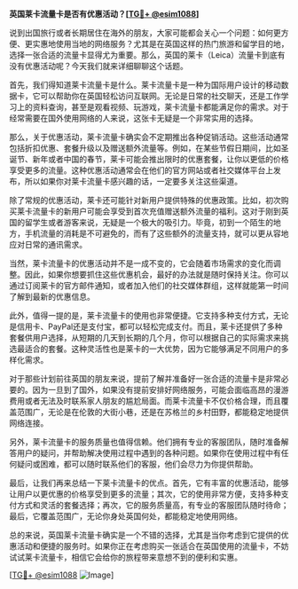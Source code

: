 **英国莱卡流量卡是否有优惠活动？[[TG💪+ @esim1088](https://t.me/s/esim1088)]**

说到出国旅行或者长期居住在海外的朋友，大家可能都会关心一个问题：如何更方便、更实惠地使用当地的网络服务？尤其是在英国这样的热门旅游和留学目的地，选择一张合适的流量卡显得尤为重要。那么，英国的莱卡（Leica）流量卡到底有没有优惠活动呢？今天我们就来详细聊聊这个话题。

首先，我们得知道莱卡流量卡是什么。莱卡流量卡是一种为国际用户设计的移动数据卡，它可以帮助你在英国轻松访问互联网。无论是日常的社交聊天，还是工作学习上的资料查询，甚至是观看视频、玩游戏，莱卡流量卡都能满足你的需求。对于经常需要在国外使用网络的人来说，这张卡无疑是一个非常实用的选择。

那么，关于优惠活动，莱卡流量卡确实会不定期推出各种促销活动。这些活动通常包括折扣优惠、套餐升级以及赠送额外流量等。例如，在某些节假日期间，比如圣诞节、新年或者中国的春节，莱卡可能会推出限时的优惠套餐，让你以更低的价格享受更多的流量。这种优惠活动通常会在他们的官方网站或者社交媒体平台上发布，所以如果你对莱卡流量卡感兴趣的话，一定要多关注这些渠道。

除了常规的优惠活动，莱卡还可能针对新用户提供特殊的优惠政策。比如，初次购买莱卡流量卡的新用户可能会享受到首次充值赠送额外流量的福利。这对于刚到英国的留学生或者游客来说，无疑是一个极大的吸引力。毕竟，初到一个陌生的地方，手机流量的消耗是不可避免的，而有了这些额外的流量支持，就可以更从容地应对日常的通讯需求。

当然，莱卡流量卡的优惠活动并不是一成不变的，它会随着市场需求的变化而调整。因此，如果你想要抓住这些优惠机会，最好的办法就是随时保持关注。你可以通过订阅莱卡的官方邮件通知，或者加入他们的社交媒体群组，这样就能第一时间了解到最新的优惠信息。

此外，值得一提的是，莱卡流量卡的使用也非常便捷。它支持多种支付方式，无论是信用卡、PayPal还是支付宝，都可以轻松完成支付。而且，莱卡还提供了多种套餐供用户选择，从短期的几天到长期的几个月，你可以根据自己的实际需求来挑选最适合的套餐。这种灵活性也是莱卡的一大优势，因为它能够满足不同用户的多样化需求。

对于那些计划前往英国的朋友来说，提前了解并准备好一张合适的流量卡是非常必要的。因为一旦到了国外，如果没有提前安排好网络服务，可能会面临高昂的漫游费用或者无法及时联系家人朋友的尴尬局面。而莱卡流量卡不仅价格合理，而且覆盖范围广，无论是在伦敦的大街小巷，还是在苏格兰的乡村田野，都能稳定地提供网络连接。

另外，莱卡流量卡的服务质量也值得信赖。他们拥有专业的客服团队，随时准备解答用户的疑问，并帮助解决使用过程中遇到的各种问题。如果你在使用过程中有任何疑问或困难，都可以随时联系他们的客服，他们会尽力为你提供帮助。

最后，让我们再来总结一下莱卡流量卡的优点。首先，它有丰富的优惠活动，能够让用户以更优惠的价格享受到更多的流量；其次，它的使用非常方便，支持多种支付方式和灵活的套餐选择；再次，它的服务质量高，有专业的客服团队随时待命；最后，它覆盖范围广，无论你身处英国何处，都能稳定地使用网络。

总的来说，英国莱卡流量卡确实是一个不错的选择，尤其是当你考虑到它提供的优惠活动和便捷的服务时。如果你正在考虑购买一张适合在英国使用的流量卡，不妨试试莱卡流量卡，相信它会给你的旅程带来意想不到的便利和实惠。

[[TG💪+ @esim1088](https://t.me/s/esim1088) ![Image](https://i.postimg.cc/4NQfJmqS/Snipaste-2025-05-13-00-14-12.png)]